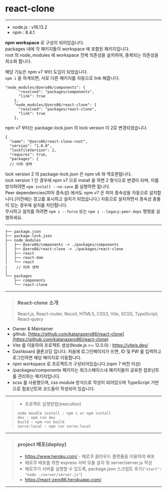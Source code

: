 # react-clone

---

- node.js : v16.13.2
- npm : 8.4.1

**npm workspace** 로 구성이 되어있습니다.   
packages 내에 각 패키지들이 workspace 에 포함된 패키지입니다.   
root 의 node_modules 에 workspace 전체 의존성을 설치하여, 중복되는 의존성을 최소화 합니다.

해당 기능은 npm v7 부터 도입이 되었습니다.   
`npm i` 을 하게되면, 서로 다른 패키지를 자동으로 link 해줍니다.

```
"node_modules/@zero86/components": {
      "resolved": "packages/components",
      "link": true
    },
    "node_modules/@zero86/react-clone": {
      "resolved": "packages/react-clone",
      "link": true
    },
```

npm v7 부터는 package-lock.json 의 lock version 이 2로 변경되었습니다.
```
{
  "name": "@zero86/react-clone-root",
  "version": "1.0.0",
  "lockfileVersion": 2,
  "requires": true,
  "packages": {
  // 이하 생략
```

lock version 2 의 package-lock.json 은 npm v6 와 역호환됩니다.   
lock version 1 인 경우에 npm v7 으로 install 을 하면 2 형식으로 변경이 되며, 이를 방지하려면 `npm install --no-save` 를 실행하면 됩니다.   
Peer dependencies(피어 종속성) 에서도 npm v7 은 피어 종속성을 자동으로 설치합니다.(이전에는 경고를 표시하고 설치가 되었습니다.)
자동으로 설치하면서 종속성 충돌이 있는 경우에 설치를 차단합니다.   
무시하고 설치를 하려면 `npm i --force` 또는 `npm i --legacy-peer-deps` 명령을 실행하세요.

---

```
├── package.json
├── package-lock.json
├── node_modules
│   ├── @zero86/components -> ./packages/components
│   ├── @zero86/react-clone -> ./packages/react-clone
│   ├── react
│   ├── react-dom
│   └── react
│    // 이하 생략
│   
└── packages
    ├── components
    └── react-clone
```

---

> ### React-clone 소개 <br/>
> React.js, React-router, Recoil, HTML5, CSS3, Vite, SCSS, TypeScript, React-query
- Owner & Maintainer
- github. [https://github.com/katanazero86/react-clone](https://github.com/katanazero86/react-clone)
- Vite 를 이용하여 프로젝트 생성(Node.js >= 12.0.0) : https://vitejs.dev/
- Dashboard 클론코딩 입니다. 처음에 로그인페이지가 뜨면, ID 및 PW 를 입력하고 로그인하면 해당 페이지로 이동합니다.
- npm workspace 로 프로젝트가 구성되어있습니다.(npm 7 버전 이상)
- /packages/components 패키지는 워크스페이스내 패키지들이 공유한 컴포넌트를 관리하는 패키지입니다.
- scss 를 사용했으며, css module 방식으로 작성이 되어있으며 TypeScript 기반으로 컴포넌트와 코드들이 작성되어 있습니다.

---

> - 프로젝트 실행방법(execution)
> ```
> node moudle install : npm i or npm install
> dev : npm run dev
> build : npm run build
> serve:local : npm run serve:local
> ```

---

> ### project 배포(deploy) <br/>
> - https://www.heroku.com/ - 헤로쿠 클라우드 플랫폼을 이용하여 배포
> - 헤로쿠 배포를 위한 express 서버 모듈 설치 및 server/server.js 작성
> - 헤로쿠가 서버를 실행할 수 있도록, package.json 스크립트 추가(`"start": "node ./server/server.js"`)
> - https://react-zero86.herokuapp.com/

---
